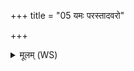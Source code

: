 +++
title = "05 यमः परस्तादवरो"

+++
<details><summary>मूलम् (WS)</summary>

यमः परस्तादवरो विवस्वान् ततः परं नाति पश्याम्यन्यत् । परोस्तादवरो  
यमे अध्वरो अधि मे निविष्टो भुवो विवस्वानन्वाततान ॥ ५ ॥
</details>
